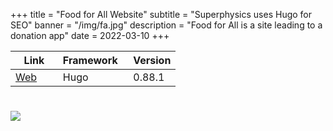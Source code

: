 +++
title = "Food for All Website"
subtitle = "Superphysics uses Hugo for SEO"
banner = "/img/fa.jpg"
description = "Food for All is a site leading to a donation app"
date = 2022-03-10
+++


 Link | Framework &nbsp; | Version
--- | --- | ---
[Web](https://foodforall.xyz) &nbsp; &nbsp; &nbsp; | Hugo | 0.88.1

# 

![](/img/fa.jpg)


